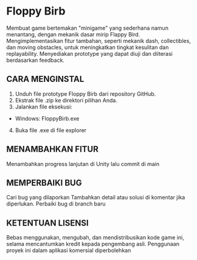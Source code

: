 # Floppy Birb
Membuat game bertemakan "minigame" yang sederhana namun menantang, dengan mekanik dasar mirip Flappy Bird.
Mengimplementasikan fitur tambahan, seperti mekanik dash, collectibles, dan moving obstacles, untuk meningkatkan tingkat kesulitan dan replayability.
Menyediakan prototype yang dapat diuji dan diiterasi berdasarkan feedback.

## CARA MENGINSTAL

1. Unduh file prototype Floppy Birb dari repository GitHub.
2. Ekstrak file .zip ke direktori pilihan Anda.
3. Jalankan file eksekusi:
- Windows: FloppyBirb.exe
4. Buka file .exe di file explorer

## MENAMBAHKAN FITUR

Menambahkan progress lanjutan di Unity lalu commit di main

## MEMPERBAIKI BUG

Cari bug yang dilaporkan 
Tambahkan detail atau solusi di komentar jika diperlukan.
Perbaiki bug di branch baru

## KETENTUAN LISENSI 

Bebas menggunakan, mengubah, dan mendistribusikan kode game ini, selama mencantumkan kredit kepada pengembang asli.
Penggunaan proyek ini dalam aplikasi komersial diperbolehkan
